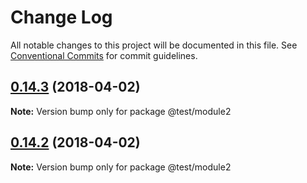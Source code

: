 # Change Log

All notable changes to this project will be documented in this file.
See [Conventional Commits](https://conventionalcommits.org) for commit guidelines.

<a name="0.14.3"></a>
## [0.14.3](https://github.com/iarroyo/custom-monorepo/compare/@test/module2@0.14.2...@test/module2@0.14.3) (2018-04-02)





**Note:** Version bump only for package @test/module2

<a name="0.14.2"></a>
## [0.14.2](https://github.com/iarroyo/custom-monorepo/compare/@test/module2@0.14.2-0...@test/module2@0.14.2) (2018-04-02)





**Note:** Version bump only for package @test/module2
